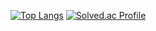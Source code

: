 [![Top Langs](https://github-readme-stats.vercel.app/api/top-langs/?username=Thjanga)](https://github.com/anuraghazra/github-readme-stats)
[![Solved.ac Profile](http://mazassumnida.wtf/api/v2/generate_badge?boj=naserpqwl7125)](https://solved.ac/naserpqwl7125/)
